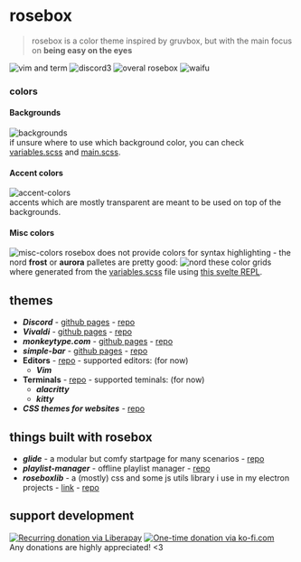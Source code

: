 # rosebox
> rosebox is a color theme inspired by gruvbox, but with the main focus on **being easy on the eyes**  

![vim and term](https://cdn.discordapp.com/attachments/803974055485112350/804283879094485032/here.png)
![discord3](https://cdn.discordapp.com/attachments/704792091955429426/1120336344053452910/image.png)
![overal rosebox](https://cdn.discordapp.com/attachments/803974055485112350/887255898437857280/2021-09-13-121824_2560x1440_scrot.png)
![waifu](https://cdn.discordapp.com/attachments/704792091955429426/920344032322916392/main.png)
  
### colors
#### Backgrounds
![backgrounds](https://cdn.discordapp.com/attachments/704792091955429426/1120334487650308147/image.png)  
if unsure where to use which background color, you can check [variables.scss](./discord/base/_variables.scss) and [main.scss](./discord/main.scss).
  
#### Accent colors
![accent-colors](https://cdn.discordapp.com/attachments/704792091955429426/1120334549218492476/image.png)  
accents which are mostly transparent are meant to be used on top of the backgrounds.

#### Misc colors
![misc-colors](https://cdn.discordapp.com/attachments/704792091955429426/1120334612254703626/image.png)
rosebox does not provide colors for syntax highlighting - the nord **frost** or **aurora** palletes are pretty good:
![nord](https://cdn.discordapp.com/attachments/704792091955429426/804293553982406696/nord.png)
these color grids where generated from the [variables.scss](./discord/base/_variables.scss) file using [this svelte REPL](https://svelte.dev/repl/8b52c36d6988472bb82c36837660c3dd?version=3.59.1).

## themes
- **_Discord_** - [github pages](https://kraxen72.github.io/rosebox/discord) - [repo](https://github.com/KraXen72/rosebox/tree/master/discord)
- **_Vivaldi_** - [github pages](https://kraxen72.github.io/rosebox/vivaldi) - [repo](https://github.com/KraXen72/rosebox/tree/master/vivaldi)
- **_monkeytype.com_** - [github pages](https://kraxen72.github.io/rosebox/monkeytype) - [repo](https://github.com/KraXen72/rosebox/tree/master/monkeytype)
- **_simple-bar_** - [github pages](https://kraxen72.github.io/rosebox/simple-bar-rosebox) - [repo](https://github.com/KraXen72/rosebox/tree/master/simple-bar-rosebox)
- **Editors** - [repo](https://github.com/KraXen72/rosebox/tree/master/editors) - supported editors: (for now)
    - **_Vim_**
- **Terminals** - [repo](https://github.com/KraXen72/rosebox/tree/master/terminals) - supported teminals: (for now)
    - **_alacritty_**
    - **_kitty_**
- **_CSS themes for websites_** - [repo](https://github.com/KraXen72/rosebox/tree/master/css-themes)

  
## things built with rosebox
- **_glide_** - a modular but comfy startpage for many scenarios - [repo](https://github.com/KraXen72/glide)
- **_playlist-manager_** - offline playlist manager - [repo](https://github.com/KraXen72/playlist-manager)
- **_roseboxlib_** - a (mostly) css and some js utils library i use in my electron projects - [link](https://kraxen72.github.io/roseboxlib/) - [repo](https://github.com/KraXen72/roseboxlib)

## support development
[![Recurring donation via Liberapay](https://liberapay.com/assets/widgets/donate.svg)](https://liberapay.com/KraXen72)
[![One-time donation via ko-fi.com](https://ko-fi.com/img/githubbutton_sm.svg)](https://ko-fi.com/kraxen72)  
Any donations are highly appreciated! <3

